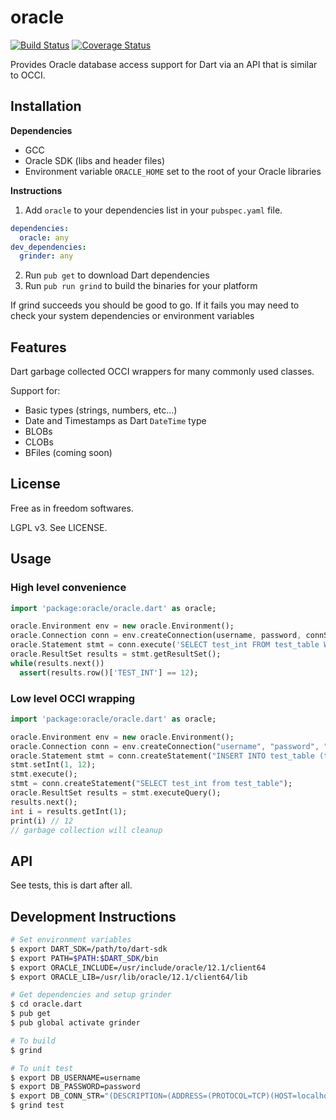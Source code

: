 # oracle

[![Build Status](http://oracledart.cjlucas.net:8080/buildStatus/icon?job=oracle.dart)](http://oracledart.cjlucas.net:8080/job/oracle.dart/)
[![Coverage Status](https://coveralls.io/repos/oracle-dart/oracle.dart/badge.svg?branch=master&service=github)](https://coveralls.io/github/oracle-dart/oracle.dart?branch=master)

Provides Oracle database access support for Dart via an API that is similar to
OCCI.

## Installation

**Dependencies**

- GCC
- Oracle SDK (libs and header files)
- Environment variable `ORACLE_HOME` set to the root of your Oracle libraries


**Instructions**

1. Add `oracle` to your dependencies list in your `pubspec.yaml` file.

  ```yaml
  dependencies:
    oracle: any
  dev_dependencies:
    grinder: any
  ```

2. Run `pub get` to download Dart dependencies
3. Run `pub run grind` to build the binaries for your platform

If grind succeeds you should be good to go. If it fails you may need to check
your system dependencies or environment variables

## Features
Dart garbage collected OCCI wrappers for many commonly used classes.

Support for:
- Basic types (strings, numbers, etc...)
- Date and Timestamps as Dart `DateTime` type
- BLOBs
- CLOBs
- BFiles (coming soon)

## License
Free as in freedom softwares.

LGPL v3. See LICENSE.

## Usage

### High level convenience
```dart
import 'package:oracle/oracle.dart' as oracle;

oracle.Environment env = new oracle.Environment();
oracle.Connection conn = env.createConnection(username, password, connString);
oracle.Statement stmt = conn.execute('SELECT test_int FROM test_table WHERE test_date=:bind', {':bind' : new DateTime(2012, 12, 19, 34, 35, 36)});
oracle.ResultSet results = stmt.getResultSet();
while(results.next())
  assert(results.row()['TEST_INT'] == 12);
```

### Low level OCCI wrapping
```dart
import 'package:oracle/oracle.dart' as oracle;

oracle.Environment env = new oracle.Environment();
oracle.Connection conn = env.createConnection("username", "password", "(DESCRIPTION=(ADDRESS=(PROTOCOL=TCP)(HOST=192.168.1.1)(PORT=1521))(CONNECT_DATA=(SID=XE)))");
oracle.Statement stmt = conn.createStatement("INSERT INTO test_table (test_int INT) VALUES (:bind)");
stmt.setInt(1, 12);
stmt.execute();
stmt = conn.createStatement("SELECT test_int from test_table");
oracle.ResultSet results = stmt.executeQuery();
results.next();
int i = results.getInt(1);
print(i) // 12
// garbage collection will cleanup
```

## API

See tests, this is dart after all.

## Development Instructions

```bash
# Set environment variables
$ export DART_SDK=/path/to/dart-sdk
$ export PATH=$PATH:$DART_SDK/bin
$ export ORACLE_INCLUDE=/usr/include/oracle/12.1/client64
$ export ORACLE_LIB=/usr/lib/oracle/12.1/client64/lib

# Get dependencies and setup grinder
$ cd oracle.dart
$ pub get
$ pub global activate grinder

# To build
$ grind

# To unit test
$ export DB_USERNAME=username
$ export DB_PASSWORD=password
$ export DB_CONN_STR="(DESCRIPTION=(ADDRESS=(PROTOCOL=TCP)(HOST=localhost)(PORT=1521))(CONNECT_DATA=(SID=XE)))"
$ grind test
```
